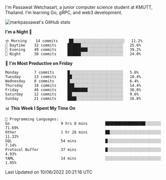 
I'm Passawat Wetchasart, a junior computer science student at KMUTT, Thailand. I'm learning Go, gRPC, and web3 development.


![markpassawat's GitHub stats](https://github-readme-stats.vercel.app/api?username=markpassawat&show_icons=true&theme=radical)

<!--START_SECTION:waka-->
**I'm a Night 🦉** 

```text
🌞 Morning    14 commits     ██░░░░░░░░░░░░░░░░░░░░░░░   11.2% 
🌆 Daytime    32 commits     ██████░░░░░░░░░░░░░░░░░░░   25.6% 
🌃 Evening    49 commits     █████████░░░░░░░░░░░░░░░░   39.2% 
🌙 Night      30 commits     ██████░░░░░░░░░░░░░░░░░░░   24.0%

```
📅 **I'm Most Productive on Friday** 

```text
Monday       7 commits      █░░░░░░░░░░░░░░░░░░░░░░░░   5.6% 
Tuesday      13 commits     ██░░░░░░░░░░░░░░░░░░░░░░░   10.4% 
Wednesday    8 commits      █░░░░░░░░░░░░░░░░░░░░░░░░   6.4% 
Thursday     18 commits     ███░░░░░░░░░░░░░░░░░░░░░░   14.4% 
Friday       46 commits     █████████░░░░░░░░░░░░░░░░   36.8% 
Saturday     12 commits     ██░░░░░░░░░░░░░░░░░░░░░░░   9.6% 
Sunday       21 commits     ████░░░░░░░░░░░░░░░░░░░░░   16.8%

```


📊 **This Week I Spent My Time On** 

```text
💬 Programming Languages: 
Go                       9 hrs 8 mins        ██████████████████░░░░░░░   71.69% 
Other                    1 hr 26 mins        ██░░░░░░░░░░░░░░░░░░░░░░░   11.32% 
SQL                      54 mins             █░░░░░░░░░░░░░░░░░░░░░░░░   7.14% 
Protocol Buffer          37 mins             █░░░░░░░░░░░░░░░░░░░░░░░░   4.93% 
YAML                     14 mins             ░░░░░░░░░░░░░░░░░░░░░░░░░   1.95%

```


 Last Updated on 10/06/2022 20:21:16 UTC
<!--END_SECTION:waka-->

<!--
**markpassawat/markpassawat** is a ✨ _special_ ✨ repository because its `README.md` (this file) appears on your GitHub profile.

Here are some ideas to get you started:

- 🔭 I’m currently working on ...
- 🌱 I’m currently learning ...
- 👯 I’m looking to collaborate on ...
- 🤔 I’m looking for help with ...
- 💬 Ask me about ...
- 📫 How to reach me: ...
- 😄 Pronouns: He/Him
- ⚡ Fun fact: ...
-->
